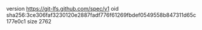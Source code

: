 version https://git-lfs.github.com/spec/v1
oid sha256:3ce306faf3230120e2887fadf776f61269fbdef0549558b847311d65c177e0c1
size 2762
